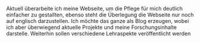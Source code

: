 ---
---
Aktuell überarbeite ich meine Webseite, um die Pflege für mich deutlich einfacher zu gestallten, ebenso steht die Überlegung die Webseite nur noch auf englisch darzustellen. Ich möchte das ganze als Blog erzeugen, wobei ich aber überwiegend aktuelle Projekte und meine Forschungsinhalte darstelle. Weiterhin sollen verschiedene Lehraspekte veröffentlicht werden
